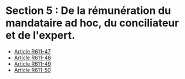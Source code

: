 # Section 5 : De la rémunération du mandataire ad hoc, du conciliateur et de l'expert.

- [Article R611-47](article-r611-47.md)
- [Article R611-48](article-r611-48.md)
- [Article R611-49](article-r611-49.md)
- [Article R611-50](article-r611-50.md)
